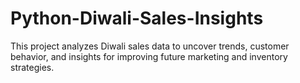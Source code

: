 # Python-Diwali-Sales-Insights
This project analyzes Diwali sales data to uncover trends, customer behavior, and insights for improving future marketing and inventory strategies.
